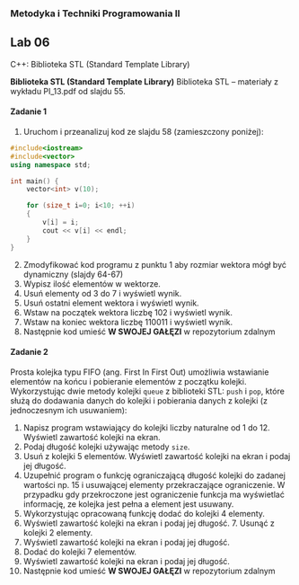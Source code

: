 ### Metodyka i Techniki Programowania II
## Lab 06
C++: Biblioteka STL (Standard Template Library)

**Biblioteka STL (Standard Template Library)**
Biblioteka STL – materiały z wykładu PI_13.pdf od slajdu 55.

#### Zadanie 1
1. Uruchom i przeanalizuj kod ze slajdu 58 (zamieszczony poniżej):
```cpp
#include<iostream>
#include<vector>
using namespace std;

int main() {
    vector<int> v(10);

    for (size_t i=0; i<10; ++i)
    {
        v[i] = i;
        cout << v[i] << endl;
    }
}
```
2. Zmodyfikować kod programu z punktu 1 aby rozmiar wektora mógł być dynamiczny (slajdy 64-67) 
3. Wypisz ilość elementów w wektorze. 
4. Usuń elementy od 3 do 7 i wyświetl wynik. 
5. Usuń ostatni element wektora i wyświetl wynik. 
6. Wstaw na początek wektora liczbę 102 i wyświetl wynik. 
7. Wstaw na koniec wektora liczbę 110011 i wyświetl wynik. 
8. Następnie kod umieść **W SWOJEJ GAŁĘZI** w repozytorium zdalnym

#### Zadanie 2
Prosta kolejka typu FIFO (ang. First In First Out) umożliwia wstawianie elementów na końcu i pobieranie elementów z początku kolejki. Wykorzystując dwie metody kolejki `queue` z biblioteki STL: `push` i `pop`, które służą do dodawania danych do kolejki i pobierania danych z kolejki (z jednoczesnym ich usuwaniem): 
1. Napisz program wstawiający do kolejki liczby naturalne od 1 do 12. Wyświetl zawartość kolejki na ekran. 
2. Podaj długość kolejki używając metody `size`. 
3. Usuń z kolejki 5 elementów. Wyświetl zawartość kolejki na ekran i podaj jej długość. 
4. Uzupełnić program o funkcję ograniczającą długość kolejki do zadanej wartości np. 15 i usuwającej elementy przekraczające ograniczenie. W przypadku gdy przekroczone jest ograniczenie funkcja ma wyświetlać informację, ze kolejka jest pełna a element jest usuwany. 
5. Wykorzystując opracowaną funkcję dodać do kolejki 4 elementy. 
6. Wyświetl zawartość kolejki na ekran i podaj jej długość. 7. Usunąć z kolejki 2 elementy. 
8. Wyświetl zawartość kolejki na ekran i podaj jej długość. 
9. Dodać do kolejki 7 elementów. 
10. Wyświetl zawartość kolejki na ekran i podaj jej długość. 
11. Następnie kod umieść **W SWOJEJ GAŁĘZI** w repozytorium zdalnym

